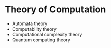 Theory of Computation
=====================
* Automata theory
* Computability theory
* Computational complexity theory
* Quantum computing theory
